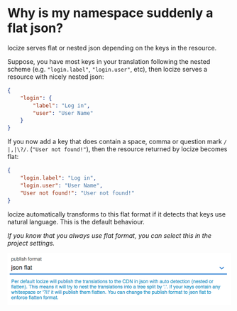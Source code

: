 # Why is my namespace suddenly a flat json?

locize serves flat or nested json depending on the keys in the resource.

Suppose, you have most keys in your translation following the nested scheme (e.g. `"login.label"`, `"login.user"`, etc), then locize serves a resource with nicely nested json:

```json
{
    "login": {
        "label": "Log in",
        "user": "User Name"
    }
}
```

If you now add a key that does contain a space, comma or question mark `/ |,|\?/`. (`"User not found!"`), then the resource returned by locize becomes flat:

```json
{
    "login.label": "Log in",
    "login.user": "User Name",
    "User not found!": "User not found!"
}
```

locize automatically transforms to this flat format if it detects that keys use natural language. This is the default behaviour.

*If you know that you always use flat format, you can select this in the project settings.*

![](publish_flat.png)